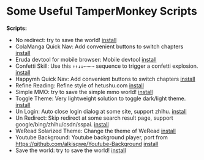 # Some Useful TamperMonkey Scripts

**Scripts:**

- No redirect: try to save the world! [install](https://github.com/0x-jerry/tampermonkey/raw/main/out/acgbox.user.js)
- ColaManga Quick Nav: Add convenient buttons to switch chapters [install](https://github.com/0x-jerry/tampermonkey/raw/main/out/colamanga.user.js)
- Eruda devtool for mobile browser: Mobile devtool [install](https://github.com/0x-jerry/tampermonkey/raw/main/out/acgbox.user.js)
- Confetti Skill: Use this `↑↑↓↓←→←→` sequence to trigger a confetti explosion. [install](https://github.com/0x-jerry/tampermonkey/raw/main/out/fun-confetti.user.js)
- Happymh Quick Nav: Add convenient buttons to switch chapters [install](https://github.com/0x-jerry/tampermonkey/raw/main/out/happymh.user.js)
- Refine Reading: Refine style of hetushu.com [install](https://github.com/0x-jerry/tampermonkey/raw/main/out/refine-reading.user.js)
- Simple MMO: try to save the simple mmo world! [install](https://github.com/0x-jerry/tampermonkey/raw/main/out/smmo.user.js)
- Toggle Theme: Very lightweight solution to toggle dark/light theme. [install](https://github.com/0x-jerry/tampermonkey/raw/main/out/toggle-theme.user.js)
- Un Login: Auto close login dialog at some site, support zhihu. [install](https://github.com/0x-jerry/tampermonkey/raw/main/out/un-login.user.js)
- Un Redirect: Skip redirect at some search result page, support google/bing/zhihu/csdn/sspai. [install](https://github.com/0x-jerry/tampermonkey/raw/main/out/un-redirect.user.js)
- WeRead Solarized Theme: Change the theme of WeRead [install](https://github.com/0x-jerry/tampermonkey/raw/main/out/weread.user.js)
- Youtube Background: Youtube background player, port from https://github.com/alkisqwe/Youtube-Background [install](https://github.com/0x-jerry/tampermonkey/raw/main/out/ytb-bg.user.js)
- Save the world: try to save the world! [install](https://github.com/0x-jerry/tampermonkey/raw/main/out/yunpan1.user.js)
